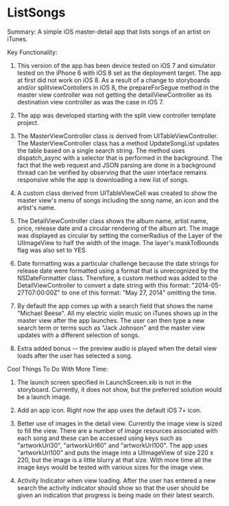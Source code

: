 # ListSongs
Summary: A simple iOS master-detail app that lists songs of an artist on iTunes.  

Key Functionality: 

1. This version of the app has been device tested on iOS 7 and simulator tested on the iPhone 6 with iOS 8 set as the deployment target.  The app at first did not work on iOS 8.  As a result of a change to storyboards and/or splitviewContollers in iOS 8, the prepareForSegue method in the master view controller was not getting the detailViewController as its destination view controller as was the case in iOS 7.

2. The app was developed starting with the split view controller template project.

3. The MasterViewController class is derived from UITableViewController.  The MasterViewController class has a method UpdateSongList updates the table based on a single search string.  The method uses dispatch_async with a selector that is performed in the background.  The fact that the web request and JSON parsing are done in a background thread can be verified by observing that  the user interface remains responsive while the app is downloading a new list of songs.  

4. A custom class derived from UITableViewCell was created to show the master view's menu of songs including the song name, an icon and the artist's name.  

5. The DetailViewController class shows the album name, artist name, price, release date and a circular rendering of the album art.  The image was displayed as circular by setting the cornerRadius of the Layer of the UIImageView to half the width of the image.  The layer's maskToBounds flag was also set to YES.

6. Date formatting was a particular challenge because the date strings for release date were formatted using a format that is unrecognized by the NSDateFormatter class.  Therefore, a custom method was added to the DetailViewController to convert a date string with this format: "2014-05-27T07:00:00Z" to one of this format: "May 27, 2014" omitting the time.

7. By default the app comes up with a search field that shows the name "Michael Beese".  All my electric violin music on iTunes shows up in the master view after the app launches.  The user can then type a new search term or terms such as "Jack Johnson" and the master view updates with a different selection of songs.

8. Extra added bonus -- the preview audio is played when the detail view loads after the user has selected a song.


Cool Things To Do With More Time:

1. The launch screen specified in LaunchScreen.xib is not in the storyboard.  Currently, it does not show, but the preferred solution would be a launch image.

2. Add an app icon.  Right now the app uses the default iOS 7+ icon.

3. Better use of images in the detail view.  Currently the image view is sized to fill the view.  There are a number of image resources associated with each song and these can be accessed using keys such as "artworkUrl30", "artworkUrl60" and "artworkUrl100".  The app uses "artworkUrl100" and puts the image into a UIImageView of size 220 x 220, but the image is a little blurry at that size.  With more time all the image keys would be tested with various sizes for the image view.

4. Activity Indicator when view loading.  After the user has entered a new search the activity indicator should show so that the user should be given an indication that progress is being made on their latest search.
